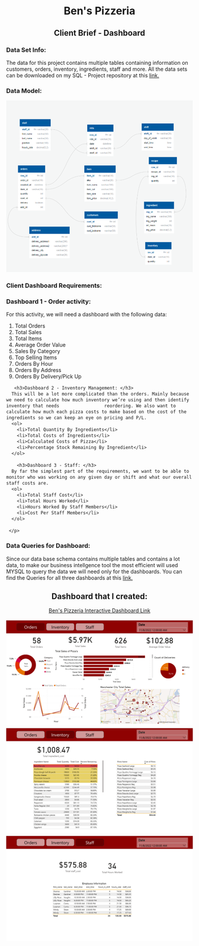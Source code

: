 <h1 align="center">Ben's Pizzeria</h1>
<h2 align="center">Client Brief - Dashboard</h2>

<P>
  <h3>Data Set Info:</h3>
  <P>
    The data for this project contains multiple tables containing information on customers, orders, inventory, ingredients, staff and more. All the data sets can be downloaded       on my SQL - Project repository at this <a href="https://github.com/luisosorio3214/SQL-Projects/tree/main/Ben's%20Pizzeria/Data">link.</a>

   <p align="center">
     <h3> Data Model: </h3>
     <img src="Pizzeria - Dashboard Images/Pizzeria_Schema.PNG">
   </p>
  </P>

  <h3>Client Dashboard Requirements:</h3>
  <P>
     <p>
      <h3>Dashboard 1 - Order activity: </h3>
      For this activity, we will need a dashboard with the following data:
      <ol>
        <li>Total Orders</li>
        <li>Total Sales</li>
        <li>Total Items</li>
        <li>Average Order Value</li>
        <li>Sales By Category</li>
        <li>Top Selling Items</li>
        <li>Orders By Hour</li>
        <li>Orders By Address</li>
        <li>Orders By Delivery/Pick Up</li>
      </ol>
  
       <h3>Dashboard 2 - Inventory Management: </h3>
      This will be a lot more complicated than the orders. Mainly because we need to calculate how much inventory we’re using and then identify inventory that needs                 reordering. We also want to calculate how much each pizza costs to make based on the cost of the ingredients so we can keep an eye on pricing and P/L. 
      <ol>
        <li>Total Quantity By Ingredients</li>
        <li>Total Costs of Ingredients</li>
        <li>Calculated Costs of Pizza</li>
        <li>Percentage Stock Remaining By Ingredient</li>
      </ol>
 
        <h3>Dashboard 3 - Staff: </h3>
      By far the simplest part of the requirements, we want to be able to monitor who was working on any given day or shift and what our overall staff costs are.
      <ol>
        <li>Total Staff Cost</li>
        <li>Total Hours Worked</li>
        <li>Hours Worked By Staff Members</li>
        <li>Cost Per Staff Members</li>
      </ol>
  
     </p>    
  </P>
  
  <h3>Data Queries for Dashboard: </h3>
  <p>
    Since our data base schema contains multiple tables and contains a lot data, to make our business intellgence tool the most efficient will used MYSQL to query the data we will need only for the dashboards. You can find the Queries for all three dashboards at this <a href="Dashboard - Queries.sql">link.</a>
  </p>
</P>


<P>
  <h2 align="center">Dashboard that I created:</h2>
  <P align="center">
    <a href="https://app.powerbi.com/view?r=eyJrIjoiM2JjNGU2MDYtMmQ1MC00YTI3LTk2M2QtZjJjYmE0NDU5ODA1IiwidCI6ImQxNzU2NzliLWFjZDMtNDY0NC1iZTgyLWFmMDQxOTgyOTc3YSIsImMiOjZ9">
      Ben's Pizzeria Interactive Dashboard Link
    </a>
  </P>
  <img src="Pizzeria - Dashboard Images/Pizzeria - Dashboard-2.png">
  <img src="Pizzeria - Dashboard Images/Pizzeria - Dashboard-3.png">
  <img src="Pizzeria - Dashboard Images/Pizzeria - Dashboard-4.png">
</P>
